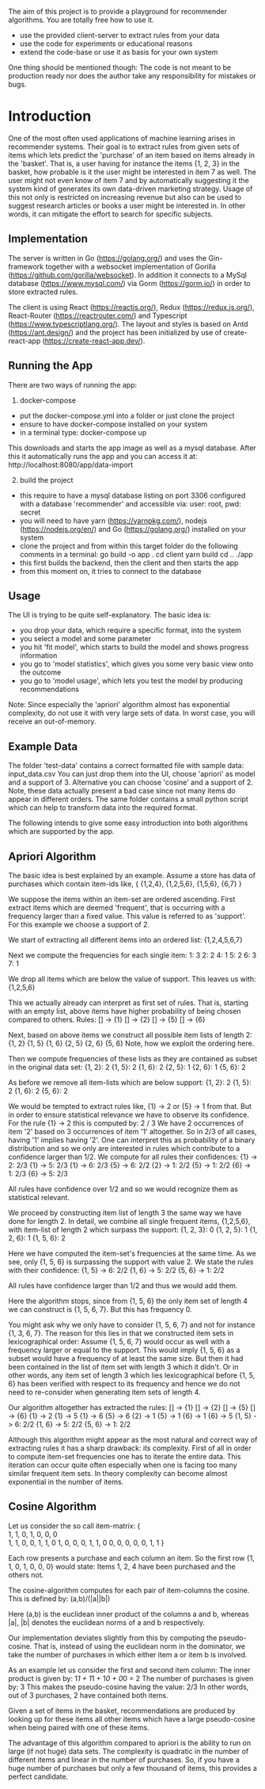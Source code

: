 The aim of this project is to provide a playground for recommender algorithms.
You are totally free how to use it.
- use the provided client-server to extract rules from your data
- use the code for experiments or educational reasons
- extend the code-base or use it as basis for your own system

One thing should be mentioned though: The code is not meant to be production ready
nor does the author take any responsibility for mistakes or bugs.

# Introduction

One of the most often used applications of machine learning arises in
recommender systems.
Their goal is to extract rules from given sets of items which lets predict
the 'purchase' of an item based on items already in the 'basket'.
That is, a user having for instance the items {1, 2, 3} in the basket, how probable is
it the user might be interested in item 7 as well.
The user might not even know of item 7 and by automatically suggesting it the system kind of
generates its own data-driven marketing strategy.
Usage of this not only is restricted on increasing revenue but also can be
used to suggest research articles or books a user might be interested in.
In other words, it can mitigate the effort to search for specific subjects.

## Implementation

The server is written in Go (https://golang.org/) and uses the Gin-framework together with
a websocket implementation of Gorilla (https://github.com/gorilla/websocket).
In addition it connects to a MySql database (https://www.mysql.com/) via Gorm (https://gorm.io/) in order
to store extracted rules.

The client is using React (https://reactjs.org/), Redux (https://redux.js.org/), React-Router (https://reactrouter.com/)
and Typescript (https://www.typescriptlang.org/).
The layout and styles is based on Antd (https://ant.design/) and the project has been initialized
by use of create-react-app (https://create-react-app.dev/).

## Running the App

There are two ways of running the app:
1. docker-compose
- put the docker-compose.yml into a folder or just clone the project
- ensure to have docker-compose installed on your system
- in a terminal type: docker-compose up

This downloads and starts the app image as well as a mysql database.
After this it automatically runs the app and you can access it at:
http://localhost:8080/app/data-import

2. build the project
- this require to have a mysql database listing on port 3306 configured with a database 'recommender'
  and accessible via: user: root, pwd: secret
- you will need to have yarn (https://yarnpkg.com/), nodejs (https://nodejs.org/en/) and Go (https://golang.org/)
  installed on your system
- clone the project and from within this target folder do the following comments in a terminal:
  go build -o app .
  cd client
  yarn build
  cd ..
  ./app
- this first builds the backend, then the client and then starts the app
- from this moment on, it tries to connect to the database

## Usage

The UI is trying to be quite self-explanatory.
The basic idea is:
- you drop your data, which require a specific format, into the system
- you select a model and some parameter
- you hit 'fit model', which starts to build the model and shows progress information
- you go to 'model statistics', which gives you some very basic view onto the outcome
- you go to 'model usage', which lets you test the model by producing recommendations

Note: Since especially the 'apriori' algorithm almost has exponential complexity, do not use
it with very large sets of data. In worst case, you will receive an out-of-memory.

## Example Data

The folder 'test-data' contains a correct formatted file with sample data: input_data.csv
You can just drop them into the UI, choose 'apriori' as model and a support of 3.
Alternative you can choose 'cosine' and a support of 2.
Note, these data actually present a bad case since not many items do appear in different orders.
The same folder contains a small python script which can help to transform data into the required format.


The following intends to give some easy introduction into both algorithms which are supported
by the app.

## Apriori Algorithm

The basic idea is best explained by an example.
Assume a store has data of purchases which contain item-ids like,
{
{1,2,4},
{1,2,5,6},
{1,5,6},
{6,7}
}

We suppose the items within an item-set are ordered ascending.
First extract items which are deemed 'frequent', that is occurring with a frequency
larger than a fixed value. This value is referred to as 'support'. For this example we choose a support of 2.

We start of extracting all different items into an ordered list:
{1,2,4,5,6,7}

Next we compute the frequencies for each single item:
1: 3
2: 2
4: 1
5: 2
6: 3
7: 1

We drop all items which are below the value of support. This leaves us with:
{1,2,5,6}

This we actually already can interpret as first set of rules. That is, starting
with an empty list, above items have higher probability of being chosen compared to others.
Rules:
[] -> {1}
[] -> {2}
[] -> {5}
[] -> {6}

Next, based on above items we construct all possible item lists of length 2:
{1, 2}
{1, 5}
{1, 6}
{2, 5}
{2, 6}
{5, 6}
Note, how we exploit the ordering here.

Then we compute frequencies of these lists as they are contained as subset in the original data set:
{1, 2}: 2
{1, 5}: 2
{1, 6}: 2
{2, 5}: 1
{2, 6}: 1
{5, 6}: 2

As before we remove all item-lists which are below support:
{1, 2}: 2
{1, 5}: 2
{1, 6}: 2
{5, 6}: 2

We would be tempted to extract rules like, {1} -> 2 or {5} -> 1 from that. But in order
to ensure statistical relevance we have to observe its confidence. For the rule {1} -> 2 this
is computed by: 2 / 3
We have 2 occurrences of item '2' based on 3 occurrences of item '1' altogether.
So in 2/3 of all cases, having '1' implies having '2'.
One can interpret this as probability of a binary distribution and so we only are interested in
rules which contribute to a confidence larger than 1/2.
We compute for all rules their confidences:
{1} -> 2: 2/3
{1} -> 5: 2/3
{1} -> 6: 2/3
{5} -> 6: 2/2
{2} -> 1: 2/2
{5} -> 1: 2/2
{6} -> 1: 2/3
{6} -> 5: 2/3

All rules have confidence over 1/2 and so we would recognize them as statistical relevant.

We proceed by constructing item list of length 3 the same way we have done for length 2. In detail,
we combine all single frequent items, {1,2,5,6}, with item-list of length 2 which surpass the support:
{1, 2, 3}: 0
{1, 2, 5}: 1
{1, 2, 6}: 1
{1, 5, 6}: 2

Here we have computed the item-set's frequencies at the same time.
As we see, only {1, 5, 6} is surpassing the support with value 2.
We state the rules with their confidence:
{1, 5} -> 6: 2/2
{1, 6} -> 5: 2/2
{5, 6} -> 1: 2/2

All rules have confidence larger than 1/2 and thus we would add them.

Here the algorithm stops, since from {1, 5, 6} the only item set of length 4 we can construct is
{1, 5, 6, 7}. But this has frequency 0.

You might ask why we only have to consider {1, 5, 6, 7} and not for instance {1, 3, 6, 7}.
The reason for this lies in that we constructed item sets in lexicographical order:
Assume {1, 5, 6, 7} would occur as well with a frequency larger or equal to the support.
This would imply {1, 5, 6} as a subset would have a frequency of at least the same size.
But then it had been contained in the list of item set with length 3 which it didn't.
Or in other words, any item set of length 3 which lies lexicographical before {1, 5, 6} has been verified
with respect to its frequency and hence we do not need to re-consider when generating item sets of length 4.

Our algorithm altogether has extracted the rules:
[] -> {1}
[] -> {2}
[] -> {5}
[] -> {6}
{1} -> 2
{1} -> 5
{1} -> 6
{5} -> 6
{2} -> 1
{5} -> 1
{6} -> 1
{6} -> 5
{1, 5} -> 6: 2/2
{1, 6} -> 5: 2/2
{5, 6} -> 1: 2/2

Although this algorithm might appear as the most natural and correct way of extracting rules it has
a sharp drawback: its complexity. First of all in order to compute item-set frequencies one has to
iterate the entire data. This iteration can occur quite often especially when one is facing too many
similar frequent item sets. In theory complexity can become almost exponential in the number of items.


## Cosine Algorithm

Let us consider the so call item-matrix:
{ <br>
  1, 1, 0, 1, 0, 0, 0 <br>
  1, 1, 0, 0, 1, 1, 0
  1, 0, 0, 0, 1, 1, 0
  0, 0, 0, 0, 0, 1, 1
}

Each row presents a purchase and each column an item.
So the first row {1, 1, 0, 1, 0, 0, 0} would state:
Items 1, 2, 4 have been purchased and the others not.

The cosine-algorithm computes for each pair of item-columns the cosine.
This is defined by:
(a,b)/(|a||b|)

Here (a,b) is the euclidean inner product of the columns a and b, whereas
|a|, |b| denotes the euclidean norms of a and b respectively.

Our implementation deviates slightly from this by computing the pseudo-cosine.
That is, instead of using the euclidean norm in the dominator, we take the number
of purchases in which either item a or item b is involved.

As an example let us consider the first and second item column:
The inner product is given by: 1*1 + 1*1 + 1*0 + 0*0 = 2
The number of purchases is given by: 3
This makes the pseudo-cosine having the value: 2/3
In other words, out of 3 purchases, 2 have contained both items.

Given a set of items in the basket, recommendations are produced
by looking up for these items all other items which have a large
pseudo-cosine when being paired with one of these items.

The advantage of this algorithm compared to apriori is the ability to
run on large (if not huge) data sets.
The complexity is quadratic in the number of different items and linear
in the number of purchases.
So, if you have a huge number of purchases but only a few thousand of items,
this provides a perfect candidate.




















